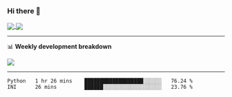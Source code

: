 ### Hi there 👋

<!-- Reference: https://github.com/anuraghazra/github-readme-stats -->


<a href="https://github.com/nykabhishek/">
  <img align="center" src="https://github-readme-stats.vercel.app/api?username=nykabhishek&count_private=true&show_icons=true&hide=contribs" />
</a>

<a href="https://github.com/nykabhishek/">
  <img align="center" src="https://github-readme-stats.vercel.app/api/top-langs/?username=nykabhishek&langs_count=6&layout=compact&hide=javascript,html" />
</a>

-------
📊 **Weekly development breakdown**

<a href="https://github.com/nykabhishek/">
  <img align="center" src="https://github-readme-stats.vercel.app/api/wakatime?username=nykabhishek"/>
</a>

-------
<!-- [![Readme Card](https://github-readme-stats.vercel.app/api/pin/?username=nykabhishek&repo=nykabhishek)](https://github.com/nykabhishek/nykabhishek) -->

<!-- ------- -->
<!-- 📊 **Weekly development breakdown** -->
<!--START_SECTION:waka-->
```text
Python   1 hr 26 mins    ███████████████████░░░░░░   76.24 % 
INI      26 mins         ██████░░░░░░░░░░░░░░░░░░░   23.76 % 
```
<!--END_SECTION:waka-->
<!-- ------- -->

<!--
**nykabhishek/nykabhishek** is a ✨ _special_ ✨ repository because its `README.md` (this file) appears on your GitHub profile.

Here are some ideas to get you started:

- 🔭 I’m currently working on ...
- 🌱 I’m currently learning ...
- 👯 I’m looking to collaborate on ...
- 🤔 I’m looking for help with ...
- 💬 Ask me about ...
- 📫 How to reach me: ...
- 😄 Pronouns: ...
- ⚡ Fun fact: ...
-->
